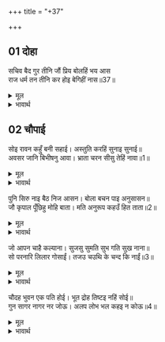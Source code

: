+++
title = "+37"

+++


## 01 दोहा
सचिव बैद गुर तीनि जौं प्रिय बोलहिं भय आस  
राज धर्म तन तीनि कर होइ बेगिहीं नास॥37॥  

<details><summary>मूल</summary>

सचिव बैद गुर तीनि जौं प्रिय बोलहिं भय आस  
राज धर्म तन तीनि कर होइ बेगिहीं नास॥37॥  
</details>

<details><summary>भावार्थ</summary>

मन्त्री, वैद्य और गुरु- ये तीन यदि (अप्रसन्नता के) भय या (लाभ की) आशा से (हित की बात न कहकर) प्रिय बोलते हैं (ठकुर सुहाती कहने लगते हैं), तो (क्रमशः) राज्य, शरीर और धर्म- इन तीन का शीघ्र ही नाश हो जाता है॥37॥  
</details>





## 02 चौपाई
सोइ रावन कहुँ बनी सहाई। अस्तुति करहिं सुनाइ सुनाई॥  
अवसर जानि बिभीषनु आवा। भ्राता चरन सीसु तेहिं नावा॥1॥  

<details><summary>मूल</summary>

सोइ रावन कहुँ बनी सहाई। अस्तुति करहिं सुनाइ सुनाई॥  
अवसर जानि बिभीषनु आवा। भ्राता चरन सीसु तेहिं नावा॥1॥  
</details>

<details><summary>भावार्थ</summary>

रावण के लिए भी वही सहायता (संयोग) आ बनी है। मन्त्री उसे सुना-सुनाकर (मुँह पर) स्तुति करते हैं। (इसी समय) अवसर जानकर विभीषणजी आए। उन्होन्ने बडे भाई के चरणों में सिर नवाया॥1॥  
</details>

पुनि सिरु नाइ बैठ निज आसन। बोला बचन पाइ अनुसासन॥  
जौ कृपाल पूँछिहु मोहि बाता। मति अनुरूप कहउँ हित ताता॥2॥  

<details><summary>मूल</summary>

पुनि सिरु नाइ बैठ निज आसन। बोला बचन पाइ अनुसासन॥  
जौ कृपाल पूँछिहु मोहि बाता। मति अनुरूप कहउँ हित ताता॥2॥  
</details>

<details><summary>भावार्थ</summary>

फिर से सिर नवाकर अपने आसन पर बैठ गए और आज्ञा पाकर ये वचन बोले- हे कृपाल जब आपने मुझसे बात (राय) पूछी ही है, तो हे तात! मैं अपनी बुद्धि के अनुसार आपके हित की बात कहता हूँ-॥2॥  
</details>

जो आपन चाहै कल्याना। सुजसु सुमति सुभ गति सुख नाना॥  
सो परनारि लिलार गोसाईं। तजउ चउथि के चन्द कि नाईं॥3॥  

<details><summary>मूल</summary>

जो आपन चाहै कल्याना। सुजसु सुमति सुभ गति सुख नाना॥  
सो परनारि लिलार गोसाईं। तजउ चउथि के चन्द कि नाईं॥3॥  
</details>

<details><summary>भावार्थ</summary>

जो मनुष्य अपना कल्याण, सुन्दर यश, सुबुद्धि, शुभ गति और नाना प्रकार के सुख चाहता हो, वह हे स्वामी! परस्त्री के ललाट को चौथ के चन्द्रमा की तरह त्याग दे (अर्थात्‌ जैसे लोग चौथ के चन्द्रमा को नहीं देखते, उसी प्रकार परस्त्री का मुख ही न देखे)॥3॥  
</details>

चौदह भुवन एक पति होई। भूत द्रोह तिष्टइ नहिं सोई॥  
गुन सागर नागर नर जोऊ। अलप लोभ भल कहइ न कोऊ॥4॥  

<details><summary>मूल</summary>

चौदह भुवन एक पति होई। भूत द्रोह तिष्टइ नहिं सोई॥  
गुन सागर नागर नर जोऊ। अलप लोभ भल कहइ न कोऊ॥4॥  
</details>

<details><summary>भावार्थ</summary>

चौदहों भुवनों का एक ही स्वामी हो, वह भी जीवों से वैर करके ठहर नहीं सकता (नष्ट हो जाता है) जो मनुष्य गुणों का समुद्र और चतुर हो, उसे चाहे थोडा भी लोभ क्यों न हो, तो भी कोई भला नहीं कहता॥4॥  
</details>

